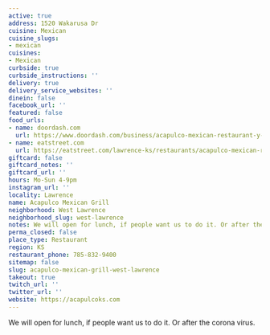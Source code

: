 ```yaml
---
active: true
address: 1520 Wakarusa Dr
cuisine: Mexican
cuisine_slugs:
- mexican
cuisines:
- Mexican
curbside: true
curbside_instructions: ''
delivery: true
delivery_service_websites: ''
dinein: false
facebook_url: ''
featured: false
food_urls:
- name: doordash.com
  url: https://www.doordash.com/business/acapulco-mexican-restaurant-y-cantina-6798/
- name: eatstreet.com
  url: https://eatstreet.com/lawrence-ks/restaurants/acapulco-mexican-restaurant
giftcard: false
giftcard_notes: ''
giftcard_url: ''
hours: Mo-Sun 4-9pm
instagram_url: ''
locality: Lawrence
name: Acapulco Mexican Grill
neighborhood: West Lawrence
neighborhood_slug: west-lawrence
notes: We will open for lunch, if people want us to do it. Or after the corona virus.
perma_closed: false
place_type: Restaurant
region: KS
restaurant_phone: 785-832-9400
sitemap: false
slug: acapulco-mexican-grill-west-lawrence
takeout: true
twitch_url: ''
twitter_url: ''
website: https://acapulcoks.com
---
```


We will open for lunch, if people want us to do it. Or after the corona virus.